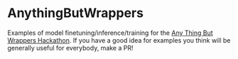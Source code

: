 # AnythingButWrappers

Examples of model finetuning/inference/training for the [Any Thing But Wrappers Hackathon](https://www.anythingbutwrappers.com/). 
If you have a good idea for examples you think will be generally useful for everybody, make a PR!
